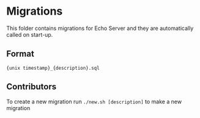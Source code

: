 # Migrations

This folder contains migrations for Echo Server and they are automatically called on start-up.

## Format
```
{unix timestamp}_{description}.sql
```

## Contributors
To create a new migration run `./new.sh [description]` to make a new migration
